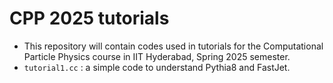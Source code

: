 # CPP 2025 tutorials

- This repository will contain codes used in tutorials for the Computational Particle Physics course in IIT Hyderabad, Spring 2025 semester.
- `tutorial1.cc` : a simple code to understand Pythia8 and FastJet. 